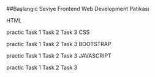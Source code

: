 ##Başlangıc Seviye Frontend Web Development Patikası

HTML

practic
Task 1
Task 2
Task 3
CSS

practic
Task 1
Task 2
Task 3
BOOTSTRAP

practic
Task 1
Task 2
Task 3
JAVASCRIPT

practic
Task 1
Task 2
Task 3